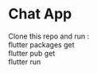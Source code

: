 # Chat App

Clone this repo and run :<br/>
 flutter packages get <br/>
 flutter pub get <br/>
 flutter run <br/>

